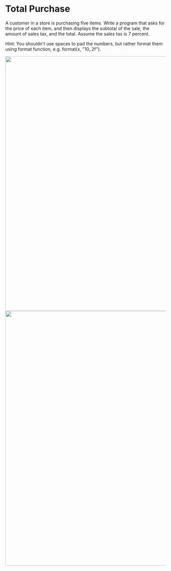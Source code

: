 # Total Purchase
A customer in a store is purchasing five items. 
Write a program that asks for the price of each item, and then displays the subtotal of the 
sale, the amount of sales tax, and the total. Assume the sales tax is 7 percent. 

Hint: You shouldn't use spaces to pad the numbers, but rather format them using format function, 
e.g. format(x, "10,.2f").

<tabel>
  <img width="800" src="https://user-images.githubusercontent.com/101377287/196094533-70f17f04-3f3a-4b79-842e-e1b1f7008338.png"/>
  <img width="800" src="https://user-images.githubusercontent.com/101377287/196094720-5aa5a057-1394-499f-a924-8766a854362d.png"/>
</table>
